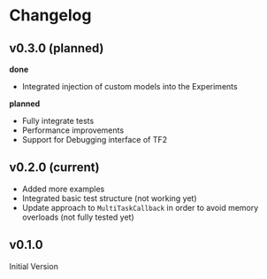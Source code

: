 # Changelog

## v0.3.0 (planned)

**done**

* Integrated injection of custom models into the Experiments

**planned**

* Fully integrate tests
* Performance improvements
* Support for Debugging interface of TF2

## v0.2.0 (current)

* Added more examples
* Integrated basic test structure (not working yet)
* Update approach to `MultiTaskCallback` in order to avoid memory overloads (not fully tested yet)

## v0.1.0

Initial Version